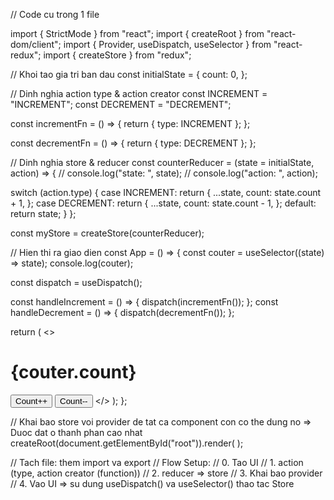 // Code cu trong 1 file

import { StrictMode } from "react";
import { createRoot } from "react-dom/client";
import { Provider, useDispatch, useSelector } from "react-redux";
import { createStore } from "redux";

// Khoi tao gia tri ban dau
const initialState = {
  count: 0,
};

// Dinh nghia action type & action creator
const INCREMENT = "INCREMENT";
const DECREMENT = "DECREMENT";

const incrementFn = () => {
  return { type: INCREMENT };
};

const decrementFn = () => {
  return { type: DECREMENT };
};

// Dinh nghia store & reducer
const counterReducer = (state = initialState, action) => {
  // console.log("state: ", state);
  // console.log("action: ", action);

  switch (action.type) {
    case INCREMENT:
      return {
        ...state,
        count: state.count + 1,
      };
    case DECREMENT:
      return {
        ...state,
        count: state.count - 1,
      };
    default:
      return state;
  }
};

const myStore = createStore(counterReducer);

// Hien thi ra giao dien
const App = () => {
  const couter = useSelector((state) => state);
  console.log(couter);

  const dispatch = useDispatch();

  const handleIncrement = () => {
    dispatch(incrementFn());
  };
  const handleDecrement = () => {
    dispatch(decrementFn());
  };

  return (
    <>
      <h1>{couter.count}</h1>
      <button onClick={handleIncrement}>Count++</button>
      <button onClick={handleDecrement}>Count--</button>
    </>
  );
};

// Khai bao store voi provider de tat ca component con co the dung no => Duoc dat o thanh phan cao nhat
createRoot(document.getElementById("root")).render(
  <Provider store={myStore}>
    <App />
  </Provider>
);




// Tach file: them import va export
// Flow Setup: 
// 0. Tao UI
// 1. action (type, action creator (function))
// 2. reducer => store
// 3. Khai bao provider
// 4. Vao UI => su dung useDispatch() va useSelector() thao tac Store